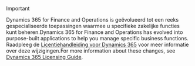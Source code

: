 > [!IMPORTANT]
> <span data-ttu-id="487f2-101">Dynamics 365 for Finance and Operations is geëvolueerd tot een reeks gespecialiseerde toepassingen waarmee u specifieke zakelijke functies kunt beheren.</span><span class="sxs-lookup"><span data-stu-id="487f2-101">Dynamics 365 for Finance and Operations has evolved into purpose-built applications to help you manage specific business functions.</span></span> <span data-ttu-id="487f2-102">Raadpleeg de [Licentiehandleiding voor Dynamics 365](https://mbs.microsoft.com/Files/public/365/Dynamics365LicensingGuide.pdf) voor meer informatie over deze wijzigingen.</span><span class="sxs-lookup"><span data-stu-id="487f2-102">For more information about these changes, see [Dynamics 365 Licensing Guide](https://mbs.microsoft.com/Files/public/365/Dynamics365LicensingGuide.pdf).</span></span>
 
